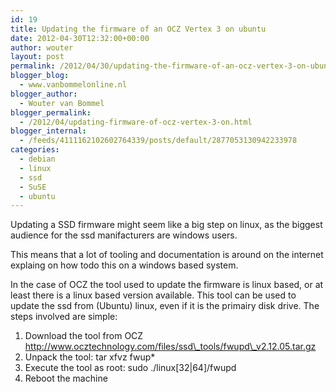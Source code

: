 ```yaml
---
id: 19
title: Updating the firmware of an OCZ Vertex 3 on ubuntu
date: 2012-04-30T12:32:00+00:00
author: wouter
layout: post
permalink: /2012/04/30/updating-the-firmware-of-an-ocz-vertex-3-on-ubuntu/
blogger_blog:
  - www.vanbommelonline.nl
blogger_author:
  - Wouter van Bommel
blogger_permalink:
  - /2012/04/updating-firmware-of-ocz-vertex-3-on.html
blogger_internal:
  - /feeds/4111162102602764339/posts/default/2877053130942233978
categories:
  - debian
  - linux
  - ssd
  - SuSE
  - ubuntu
---
```

Updating a SSD firmware might seem like a big step on linux, as the biggest audience for the ssd manifacturers are windows users.

This means that a lot of tooling and documentation is around on the internet explaing on how todo this on a windows based system.

In the case of OCZ the tool used to update the firmware is linux based, or at least there is a linux based version available. This tool can be used to update the ssd from (Ubuntu) linux, even if it is the primairy disk drive. The steps involved are simple:

  1. Download the tool from OCZ http://www.ocztechnology.com/files/ssd\_tools/fwupd\_v2.12.05.tar.gz<a href="http://www.ocztechnology.com/files/ssd_tools/fwupd_v2.12.05.tar.gz" target="_self" title=""></a>
  2. Unpack the tool: tar xfvz fwup*
  3. Execute the tool as root: sudo ./linux[32|64]/fwupd
  4. Reboot the machine

&nbsp;
